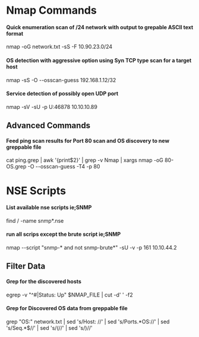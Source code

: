 # Nmap Commands
#### Quick enumeration scan of /24 network with output to grepable ASCII text format
nmap -oG network.txt -sS -F 10.90.23.0/24
#### OS detection with aggressive option using Syn TCP type scan for a target host
nmap -sS -O --osscan-guess 192.168.1.12/32
#### Service detection of possibly open UDP port
  nmap -sV -sU -p U:46878 10.10.10.89

## Advanced Commands
#### Feed ping scan results for Port 80 scan and OS discovery to new greppable file
cat ping.grep | awk '{print$2}' | grep -v Nmap | xargs nmap -oG 80-OS.grep -O --osscan-guess -T4 -p 80

# NSE Scripts
#### List available nse scripts ie;SNMP
find / -name snmp*.nse
#### run all scrips except the brute script ie;SNMP
nmap  --script "snmp-* and not snmp-brute*" -sU -v -p 161 10.10.44.2



## Filter Data
#### Grep for the discovered hosts
egrep -v "^#|Status: Up" $NMAP_FILE | cut -d' ' -f2
#### Grep for Discovered OS data from greppable file
grep "OS:" network.txt | sed 's/Host: //' | sed 's/Ports.\*OS://' | sed 's/Seq.\*$//' | sed 's/(//' | sed 's/)//'
